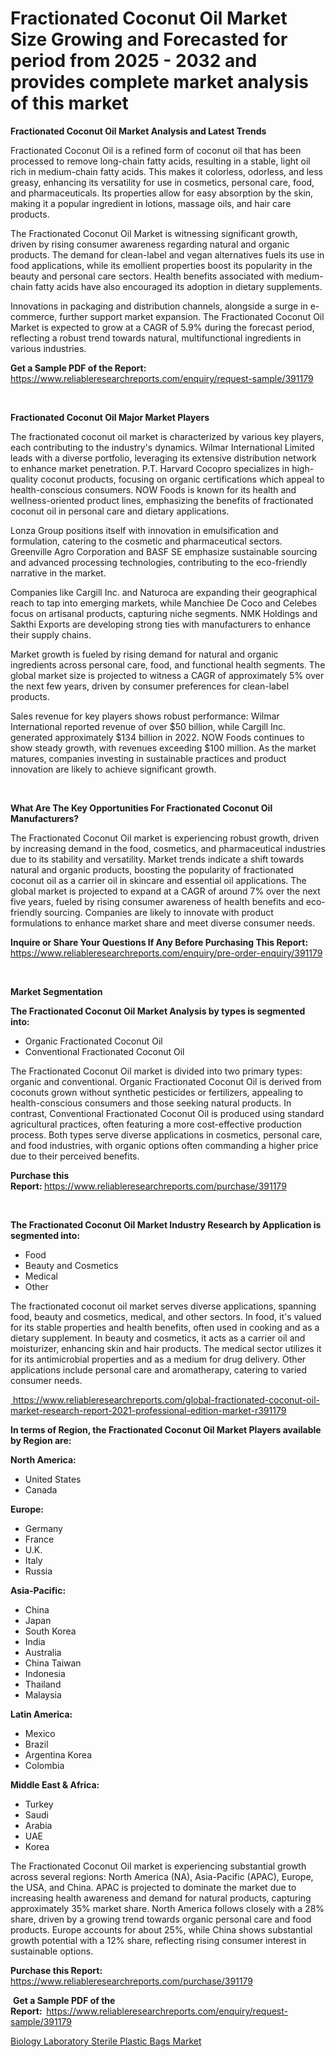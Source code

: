 <p><h1>Fractionated Coconut Oil Market Size Growing and Forecasted for period from 2025 - 2032 and provides complete market analysis of this market</h1></p><p><strong>Fractionated Coconut Oil Market Analysis and Latest Trends</strong></p>
<p><p>Fractionated Coconut Oil is a refined form of coconut oil that has been processed to remove long-chain fatty acids, resulting in a stable, light oil rich in medium-chain fatty acids. This makes it colorless, odorless, and less greasy, enhancing its versatility for use in cosmetics, personal care, food, and pharmaceuticals. Its properties allow for easy absorption by the skin, making it a popular ingredient in lotions, massage oils, and hair care products.</p><p>The Fractionated Coconut Oil Market is witnessing significant growth, driven by rising consumer awareness regarding natural and organic products. The demand for clean-label and vegan alternatives fuels its use in food applications, while its emollient properties boost its popularity in the beauty and personal care sectors. Health benefits associated with medium-chain fatty acids have also encouraged its adoption in dietary supplements. </p><p>Innovations in packaging and distribution channels, alongside a surge in e-commerce, further support market expansion. The Fractionated Coconut Oil Market is expected to grow at a CAGR of 5.9% during the forecast period, reflecting a robust trend towards natural, multifunctional ingredients in various industries.</p></p>
<p><strong>Get a Sample PDF of the Report:&nbsp;</strong> <a href="https://www.reliableresearchreports.com/enquiry/request-sample/391179?utm_campaign=3362&utm_medium=2&utm_source=Github&utm_content=ia&utm_term=29032025&utm_id=fractionated-coconut-oil">https://www.reliableresearchreports.com/enquiry/request-sample/391179</a></p>
<p>&nbsp;</p>
<p><strong>Fractionated Coconut Oil Major Market Players</strong></p>
<p><p>The fractionated coconut oil market is characterized by various key players, each contributing to the industry's dynamics. Wilmar International Limited leads with a diverse portfolio, leveraging its extensive distribution network to enhance market penetration. P.T. Harvard Cocopro specializes in high-quality coconut products, focusing on organic certifications which appeal to health-conscious consumers. NOW Foods is known for its health and wellness-oriented product lines, emphasizing the benefits of fractionated coconut oil in personal care and dietary applications.</p><p>Lonza Group positions itself with innovation in emulsification and formulation, catering to the cosmetic and pharmaceutical sectors. Greenville Agro Corporation and BASF SE emphasize sustainable sourcing and advanced processing technologies, contributing to the eco-friendly narrative in the market. </p><p>Companies like Cargill Inc. and Naturoca are expanding their geographical reach to tap into emerging markets, while Manchiee De Coco and Celebes focus on artisanal products, capturing niche segments. NMK Holdings and Sakthi Exports are developing strong ties with manufacturers to enhance their supply chains.</p><p>Market growth is fueled by rising demand for natural and organic ingredients across personal care, food, and functional health segments. The global market size is projected to witness a CAGR of approximately 5% over the next few years, driven by consumer preferences for clean-label products.</p><p>Sales revenue for key players shows robust performance: Wilmar International reported revenue of over $50 billion, while Cargill Inc. generated approximately $134 billion in 2022. NOW Foods continues to show steady growth, with revenues exceeding $100 million. As the market matures, companies investing in sustainable practices and product innovation are likely to achieve significant growth.</p></p>
<p>&nbsp;</p>
<p><strong>What Are The Key Opportunities For Fractionated Coconut Oil Manufacturers?</strong></p>
<p><p>The Fractionated Coconut Oil market is experiencing robust growth, driven by increasing demand in the food, cosmetics, and pharmaceutical industries due to its stability and versatility. Market trends indicate a shift towards natural and organic products, boosting the popularity of fractionated coconut oil as a carrier oil in skincare and essential oil applications. The global market is projected to expand at a CAGR of around 7% over the next five years, fueled by rising consumer awareness of health benefits and eco-friendly sourcing. Companies are likely to innovate with product formulations to enhance market share and meet diverse consumer needs.</p></p>
<p><strong>Inquire or Share Your Questions If Any Before Purchasing This Report:</strong> <a href="https://www.reliableresearchreports.com/enquiry/pre-order-enquiry/391179?utm_campaign=3362&utm_medium=2&utm_source=Github&utm_content=ia&utm_term=29032025&utm_id=fractionated-coconut-oil">https://www.reliableresearchreports.com/enquiry/pre-order-enquiry/391179</a></p>
<p>&nbsp;</p>
<p><strong>Market Segmentation</strong></p>
<p><strong>The Fractionated Coconut Oil Market Analysis by types is segmented into:</strong></p>
<p><ul><li>Organic Fractionated Coconut Oil</li><li>Conventional Fractionated Coconut Oil</li></ul></p>
<p><p>The Fractionated Coconut Oil market is divided into two primary types: organic and conventional. Organic Fractionated Coconut Oil is derived from coconuts grown without synthetic pesticides or fertilizers, appealing to health-conscious consumers and those seeking natural products. In contrast, Conventional Fractionated Coconut Oil is produced using standard agricultural practices, often featuring a more cost-effective production process. Both types serve diverse applications in cosmetics, personal care, and food industries, with organic options often commanding a higher price due to their perceived benefits.</p></p>
<p><strong>Purchase this Report:&nbsp;</strong><a href="https://www.reliableresearchreports.com/purchase/391179?utm_campaign=3362&utm_medium=2&utm_source=Github&utm_content=ia&utm_term=29032025&utm_id=fractionated-coconut-oil">https://www.reliableresearchreports.com/purchase/391179</a></p>
<p>&nbsp;</p>
<p><strong>The Fractionated Coconut Oil Market Industry Research by Application is segmented into:</strong></p>
<p><ul><li>Food</li><li>Beauty and Cosmetics</li><li>Medical</li><li>Other</li></ul></p>
<p><p>The fractionated coconut oil market serves diverse applications, spanning food, beauty and cosmetics, medical, and other sectors. In food, it's valued for its stable properties and health benefits, often used in cooking and as a dietary supplement. In beauty and cosmetics, it acts as a carrier oil and moisturizer, enhancing skin and hair products. The medical sector utilizes it for its antimicrobial properties and as a medium for drug delivery. Other applications include personal care and aromatherapy, catering to varied consumer needs.</p></p>
<p><a href="https://www.reliableresearchreports.com/global-fractionated-coconut-oil-market-research-report-2021-professional-edition-market-r391179?utm_campaign=3362&utm_medium=2&utm_source=Github&utm_content=ia&utm_term=29032025&utm_id=fractionated-coconut-oil">&nbsp;https://www.reliableresearchreports.com/global-fractionated-coconut-oil-market-research-report-2021-professional-edition-market-r391179</a></p>
<p><strong>In terms of Region, the Fractionated Coconut Oil Market Players available by Region are:</strong></p>
<p>
    <p> <strong> North America: </strong>
        <ul>
            <li>United States</li>
            <li>Canada</li>
        </ul>
        </p> 
    <p> <strong> Europe: </strong>
        <ul>
            <li>Germany</li>
            <li>France</li>
            <li>U.K.</li>
            <li>Italy</li>
            <li>Russia</li>
        </ul>
        </p> 
    <p> <strong> Asia-Pacific: </strong>
        <ul>
            <li>China</li>
            <li>Japan</li>
            <li>South Korea</li>
            <li>India</li>
            <li>Australia</li>
            <li>China Taiwan</li>
            <li>Indonesia</li>
            <li>Thailand</li>
            <li>Malaysia</li>
        </ul>
        </p> 
    <p> <strong> Latin America: </strong>
        <ul>
            <li>Mexico</li>
            <li>Brazil</li>
            <li>Argentina Korea</li>
            <li>Colombia</li>
        </ul>
        </p> 
    <p> <strong> Middle East & Africa: </strong>
        <ul>
            <li>Turkey</li>
            <li>Saudi</li>
            <li>Arabia</li>
            <li>UAE</li>
            <li>Korea</li>
        </ul>
    </p>
    </p>
<p><p>The Fractionated Coconut Oil market is experiencing substantial growth across several regions: North America (NA), Asia-Pacific (APAC), Europe, the USA, and China. APAC is projected to dominate the market due to increasing health awareness and demand for natural products, capturing approximately 35% market share. North America follows closely with a 28% share, driven by a growing trend towards organic personal care and food products. Europe accounts for about 25%, while China shows substantial growth potential with a 12% share, reflecting rising consumer interest in sustainable options.</p></p>
<p><strong>Purchase this Report: </strong><a href="https://www.reliableresearchreports.com/purchase/391179?utm_campaign=3362&utm_medium=2&utm_source=Github&utm_content=ia&utm_term=29032025&utm_id=fractionated-coconut-oil">https://www.reliableresearchreports.com/purchase/391179</a></p>
<p>&nbsp;<strong>Get a Sample PDF of the Report:&nbsp;&nbsp;</strong><a href="https://www.reliableresearchreports.com/enquiry/request-sample/391179?utm_campaign=3362&utm_medium=2&utm_source=Github&utm_content=ia&utm_term=29032025&utm_id=fractionated-coconut-oil">https://www.reliableresearchreports.com/enquiry/request-sample/391179</a></p>
<p><strong></strong></p>
<p><p><a href="https://github.com/iquiseeboli/Market-Research-Report-List-1/blob/main/biology-laboratory-sterile-plastic-bags-market.md?utm_campaign=3362&utm_medium=2&utm_source=Github&utm_content=ia&utm_term=29032025&utm_id=fractionated-coconut-oil">Biology Laboratory Sterile Plastic Bags Market</a></p></p>